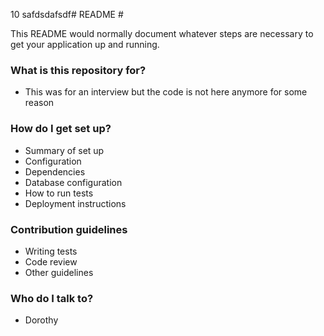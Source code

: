 10
safdsdafsdf# README #

This README would normally document whatever steps are necessary to get your application up and running.

### What is this repository for? ###

* This was for an interview but the code is not here anymore for some reason

### How do I get set up? ###

* Summary of set up
* Configuration
* Dependencies
* Database configuration
* How to run tests
* Deployment instructions

### Contribution guidelines ###

* Writing tests
* Code review
* Other guidelines

### Who do I talk to? ###

* Dorothy